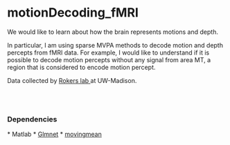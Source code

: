 # motionDecoding_fMRI

We would like to learn about how the brain represents motions and depth.

In particular, I am using sparse MVPA methods to decode motion and depth percepts from fMRI data. For example, I would like to understand if it is possible to decode motion percepts without any signal from area MT, a region that is considered to encode motion percept. 

Data collected by <a href = "http://psych.wisc.edu/vision/research.php">Rokers lab </a>  at UW-Madison. 


<br><br>
<h3>Dependencies</h3>
* Matlab 
 * <a href = "http://web.stanford.edu/~hastie/glmnet_matlab/">Glmnet</a>
 * <a href = "https://www.mathworks.com/matlabcentral/fileexchange/41859-moving-average-function">movingmean</a>

